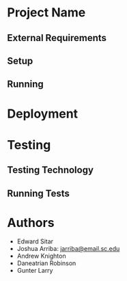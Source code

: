 # Project Name

## External Requirements

## Setup

## Running

# Deployment

# Testing

## Testing Technology

## Running Tests

# Authors
- Edward Sitar
- Joshua Arriba: jarriba@email.sc.edu
- Andrew Knighton
- Daneatrian Robinson
- Gunter Larry
